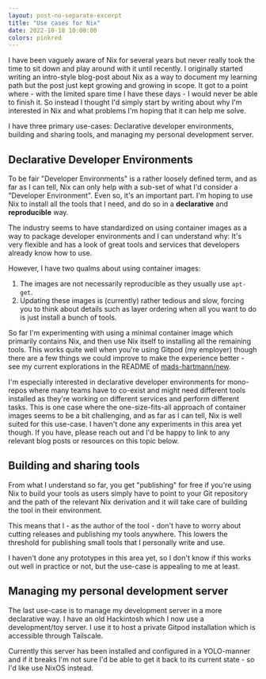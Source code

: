 ```yaml
---
layout: post-no-separate-excerpt
title: "Use cases for Nix"
date: 2022-10-18 10:00:00
colors: pinkred
---
```


I have been vaguely aware of Nix for several years but never really took the time to sit down and play around with it until recently. I originally started writing an intro-style blog-post about Nix as a way to document my learning path but the post just kept growing and growing in scope. It got to a point where - with the limited spare time I have these days - I would never be able to finish it. So instead I thought I'd simply start by writing about why I'm interested in Nix and what problems I'm hoping that it can help me solve.

I have three primary use-cases: Declarative developer environments, building and sharing tools, and managing my personal development server.

## Declarative Developer Environments

To be fair "Developer Environments" is a rather loosely defined term, and as far as I can tell, Nix can only help with a sub-set of what I'd consider a "Developer Environment". Even so, it's an important part. I'm hoping to use Nix to install all the tools that I need, and do so in a **declarative** and **reproducible** way.

The industry seems to have standardized on using container images as a way to package developer environments and I can understand why: It's very flexible and has a look of great tools and services that developers already know how to use.

However, I have two qualms about using container images:

1. The images are not necessarily reproducible as they usually use `apt-get`.
2. Updating these images is (currently) rather tedious and slow, forcing you to think about details such as layer ordering when all you want to do is just install a bunch of tools.

So far I'm experimenting with using a minimal container image which primarily contains Nix, and then use Nix itself to installing all the remaining tools. This works quite well when you're using Gitpod (my employer) though there are a few things we could improve to make the experience better - see my current explorations in the README of [mads-hartmann/new](https://github.com/mads-hartmann/new).

I'm especially interested in declarative developer environments for mono-repos where many teams have to co-exist and might need different tools installed as they're working on different services and perform different tasks. This is one case where the one-size-fits-all approach of container images seems to be a bit challenging, and as far as I can tell, Nix is well suited for this use-case. I haven't done any experiments in this area yet though. If you have, please reach out and I'd be happy to link to any relevant blog posts or resources on this topic below.

## Building and sharing tools

From what I understand so far, you get "publishing" for free if you're using Nix to build your tools as users simply have to point to your Git repository and the path of the relevant Nix derivation and it will take care of building the tool in their environment.

This means that I - as the author of the tool - don't have to worry about cutting releases and publishing my tools anywhere. This lowers the threshold for publishing small tools that I personally write and use.

I haven't done any prototypes in this area yet, so I don't know if this works out well in practice or not, but the use-case is appealing to me at least.

## Managing my personal development server

The last use-case is to manage my development server in a more declarative way. I have an old Hackintosh which I now use a development/toy server. I use it to host a private Gitpod installation which is accessible through Tailscale.

Currently this server has been installed and configured in a YOLO-manner and if it breaks I'm not sure I'd be able to get it back to its current state - so I'd like use NixOS instead.
